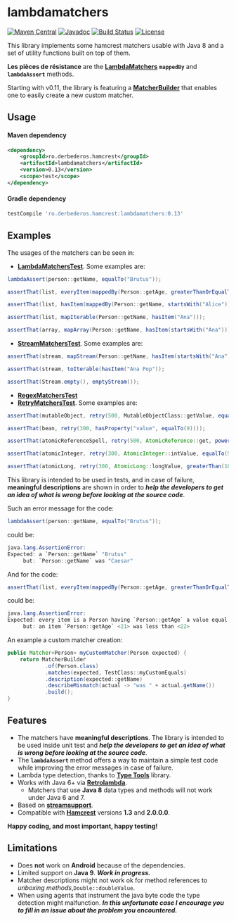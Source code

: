 # lambdamatchers
[![Maven Central][maven-tasks-svg]][maven-tasks-link]
[![Javadoc][javadoc-svg]][javadoc-link]
[![Build Status][build-status-svg]][build-status-link]
[![License][license-svg]][license-link]

This library implements some hamcrest matchers usable with Java 8 and a set of utility functions built on top of them.

**Les pièces de résistance** are the **[LambdaMatchers](https://github.com/csoroiu/lambdamatchers/blob/master/src/main/java/ro/derbederos/hamcrest/LambdaMatchers.java)**
**`mappedBy`** and **`lambdaAssert`** methods.

Starting with v0.11, the library is featuring a **[MatcherBuilder](https://github.com/csoroiu/lambdamatchers/blob/master/src/main/java/ro/derbederos/hamcrest/MatcherBuilder.java)**
that enables one to easily create a new custom matcher.
## Usage
#### Maven dependency
```xml
<dependency>
    <groupId>ro.derbederos.hamcrest</groupId>
    <artifactId>lambdamatchers</artifactId>
    <version>0.13</version>
    <scope>test</scope>
</dependency>
```
#### Gradle dependency
```groovy
testCompile 'ro.derbederos.hamcrest:lambdamatchers:0.13'
```

## Examples
The usages of the matchers can be seen in:
* **[LambdaMatchersTest](https://github.com/csoroiu/lambdamatchers/blob/master/src/test/java/ro/derbederos/hamcrest/LambdaMatchersTest.java)**. Some examples are:
```java
lambdaAssert(person::getName, equalTo("Brutus"));

assertThat(list, everyItem(mappedBy(Person::getAge, greaterThanOrEqualTo(21))));

assertThat(list, hasItem(mappedBy(Person::getName, startsWith("Alice"))));

assertThat(list, mapIterable(Person::getName, hasItem("Ana")));

assertThat(array, mapArray(Person::getName, hasItem(startsWith("Ana"))));
```
* **[StreamMatchersTest](https://github.com/csoroiu/lambdamatchers/blob/master/src/test/java/ro/derbederos/hamcrest/StreamMatchersTest.java)**. Some examples are:
```java
assertThat(stream, mapStream(Person::getName, hasItem(startsWith("Ana"))));

assertThat(stream, toIterable(hasItem("Ana Pop"));

assertThat(Stream.empty(), emptyStream());
```
* **[RegexMatchersTest](https://github.com/csoroiu/lambdamatchers/blob/master/src/test/java/ro/derbederos/hamcrest/RegexMatchersTest.java)**
* **[RetryMatchersTest](https://github.com/csoroiu/lambdamatchers/blob/master/src/test/java/ro/derbederos/hamcrest/RetryMatchersTest.java)**. Some examples are:
```java
assertThat(mutableObject, retry(500, MutableObjectClass::getValue, equalTo(7)));

assertThat(bean, retry(300, hasProperty("value", equalTo(9))));

assertThat(atomicReferenceSpell, retry(500, AtomicReference::get, powerfulThan("Expecto Patronum")));

assertThat(atomicInteger, retry(300, AtomicInteger::intValue, equalTo(9)));

assertThat(atomicLong, retry(300, AtomicLong::longValue, greaterThan(10L)));
```

This library is intended to be used in tests, and in case of failure, **meaningful descriptions** are shown in order to ***help the developers to get an idea of what is wrong before looking at the source code***.

Such an error message for the code:
```java
lambdaAssert(person::getName, equalTo("Brutus"));
```
could be:
```java
java.lang.AssertionError: 
Expected: a `Person::getName` "Brutus"
     but: `Person::getName` was "Caesar"
```

And for the code:
```java
assertThat(list, everyItem(mappedBy(Person::getAge, greaterThanOrEqualTo(22))));
```
could be:
```java
java.lang.AssertionError: 
Expected: every item is a Person having `Person::getAge` a value equal to or greater than <22>
     but: an item `Person::getAge` <21> was less than <22>
```

An example a custom matcher creation:
```java
public Matcher<Person> myCustomMatcher(Person expected) {
    return MatcherBuilder
            .of(Person.class)
            .matches(expected, TestClass::myCustomEquals)
            .description(expected::getName)
            .describeMismatch(actual -> "was " + actual.getName())
            .build();
}
```

## Features
* The matchers have **meaningful descriptions**. The library is intended to be used inside unit test and ***help the developers to get an idea of what is wrong before looking at the source code***.
* The **`lambdaAssert`** method offers a way to maintain a simple test code while improving the error messages in case of failure.
* Lambda type detection, thanks to **[Type Tools](http://github.com/jhalterman/typetools)** library.
* Works with Java 6+ via **[Retrolambda](https://github.com/orfjackal/retrolambda)**.
  * Matchers that use **Java 8** data types and methods will not work under Java 6 and 7.
* Based on **[streamsupport](https://sourceforge.net/projects/streamsupport)**.
* Compatible with **[Hamcrest](https://github.com/hamcrest/JavaHamcrest)** versions **1.3** and **2.0.0.0**.

**Happy coding, and most important, happy testing!**

## Limitations
* Does **not** work on **Android** because of the dependencies.
* Limited support on **Java 9**. ***Work in progress.***
* Matcher descriptions might not work ok for method references to *unboxing methods*,`Double::doubleValue`.
* When using agents that instrument the java byte code the type detection might malfunction. 
***In this unfortunate case I encourage you to fill in an issue about the problem you encountered.***

[build-status-svg]: https://travis-ci.org/csoroiu/lambdamatchers.svg?branch=master
[build-status-link]: https://travis-ci.org/csoroiu/lambdamatchers
[javadoc-svg]: http://javadoc.io/badge/ro.derbederos.hamcrest/lambdamatchers.svg?color=red
[javadoc-link]: http://javadoc.io/doc/ro.derbederos.hamcrest/lambdamatchers
[license-svg]: https://img.shields.io/badge/license-Apache2-blue.svg
[license-link]: https://raw.githubusercontent.com/csoroiu/lambdamatchers/master/LICENSE
[maven-tasks-svg]: https://img.shields.io/maven-central/v/ro.derbederos.hamcrest/lambdamatchers.svg
[maven-tasks-link]: https://maven-badges.herokuapp.com/maven-central/ro.derbederos.hamcrest/lambdamatchers
